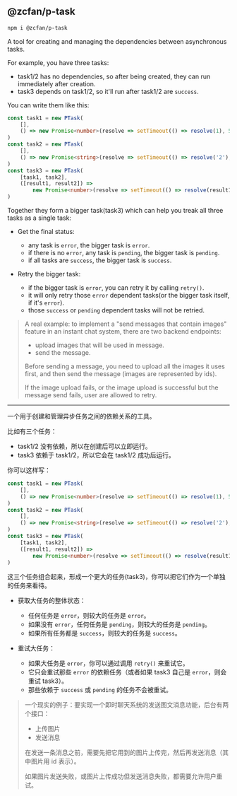 @zcfan/p-task
----

```bash
npm i @zcfan/p-task
```

A tool for creating and managing the dependencies between asynchronous tasks.

For example, you have three tasks:
- task1/2 has no dependencies, so after being created, they can run immediately after creation.
- task3 depends on task1/2, so it'll run after task1/2 are `success`.

You can write them like this:

```typescript
const task1 = new PTask(
    [], 
    () => new Promise<number>(resolve => setTimeout(() => resolve(1), 500))
)
const task2 = new PTask(
    [], 
    () => new Promise<string>(resolve => setTimeout(() => resolve('2'), 1000))
)
const task3 = new PTask(
    [task1, task2], 
    ([result1, result2]) => 
        new Promise<number>(resolve => setTimeout(() => resolve(result1 + Number(result2)), 500))
)
```

Together they form a bigger task(task3) which can help you treak all three tasks as a single task:

- Get the final status:
  - any task is `error`, the bigger task is `error`.
  - if there is no `error`, any task is `pending`, the bigger task is `pending`.
  - if all tasks are `success`, the bigger task is `success`.

- Retry the bigger task:
  - if the bigger task is `error`, you can retry it by calling `retry()`.
  - it will only retry those `error` dependent tasks(or the bigger task itself, if it's `error`).
  - those `success` or `pending` dependent tasks will not be retried.

> A real example: to implement a "send messages that contain images" feature in an instant chat system, there are two backend endpoints:
> - upload images that will be used in message.
> - send the message.
> 
> Before sending a message, you need to upload all the images it uses first, and then send the message (images are represented by ids).
> 
> If the image upload fails, or the image upload is successful but the message send fails, user are allowed to retry.

----
一个用于创建和管理异步任务之间的依赖关系的工具。

比如有三个任务：
- task1/2 没有依赖，所以在创建后可以立即运行。
- task3 依赖于 task1/2，所以它会在 task1/2 成功后运行。

你可以这样写：

```typescript
const task1 = new PTask(
    [], 
    () => new Promise<number>(resolve => setTimeout(() => resolve(1), 500))
)
const task2 = new PTask(
    [], 
    () => new Promise<string>(resolve => setTimeout(() => resolve('2'), 1000))
)
const task3 = new PTask(
    [task1, task2], 
    ([result1, result2]) => 
        new Promise<number>(resolve => setTimeout(() => resolve(result1 + Number(result2)), 500))
)
```

这三个任务组合起来，形成一个更大的任务(task3)，你可以把它们作为一个单独的任务来看待。

- 获取大任务的整体状态：
  - 任何任务是 `error`，则较大的任务是 `error`。
  - 如果没有 `error`，任何任务是 `pending`，则较大的任务是 `pending`。
  - 如果所有任务都是 `success`，则较大的任务是 `success`。

- 重试大任务：
  - 如果大任务是 `error`，你可以通过调用 `retry()` 来重试它。
  - 它只会重试那些 `error` 的依赖任务（或者如果 task3 自己是 `error`，则会重试 task3）。
  - 那些依赖于 `success` 或 `pending` 的任务不会被重试。

> 一个现实的例子：要实现一个即时聊天系统的发送图文消息功能，后台有两个接口：
> - 上传图片
> - 发送消息
> 
> 在发送一条消息之前，需要先把它用到的图片上传完，然后再发送消息（其中图片用 id 表示）。
> 
> 如果图片发送失败，或图片上传成功但发送消息失败，都需要允许用户重试。
